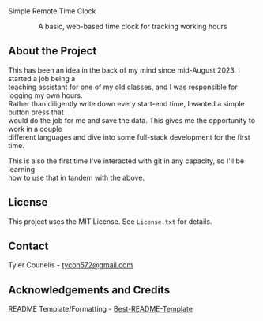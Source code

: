 <a name = "readme-top"></a>
<!-- 
*** Document formatting was inspired/recreated
*** from https://github.com/othneildrew/Best-README-Template/blob/master/README.md?plain=1
*** 
*** Prior to viewing this document, I would have had
*** no idea as to how to format this readme.
-->

<!-- TODO: Project Badges/Links -->


<br />
<div align="center>
    <h2 align="center">Simple Remote Time Clock</h2>
    <p align="center">
    A basic, web-based time clock for tracking working hours
    </p>
</div>

<!-- TODO: TABLE OF CONTENTS -->

## About the Project

This has been an idea in the back of my mind since mid-August 2023. I started a job being a  
teaching assistant for one of my old classes, and I was responsible for logging my own hours.  
Rather than diligently write down every start-end time, I wanted a simple button press that  
would do the job for me and save the data. This gives me the opportunity to work in a couple  
different languages and dive into some full-stack development for the first time.  

This is also the first time I've interacted with git in any capacity, so I'll be learning  
how to use that in tandem with the above.

## License

This project uses the MIT License. See `License.txt` for details.

## Contact

Tyler Counelis - tycon572@gmail.com

## Acknowledgements and Credits


README Template/Formatting - [Best-README-Template](https://github.com/othneildrew/Best-README-Template/tree/master#best-readme-template)  
